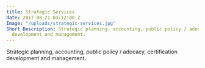```yaml
---
title: Strategic Services
date: 2017-08-21 03:12:00 Z
Image: "/uploads/strategic-services.jpg"
Short Description: Strategic planning, accounting, public policy / adocacy, certification
  development and management.
---
```


Strategic planning, accounting, public policy / adocacy, certification development and management.